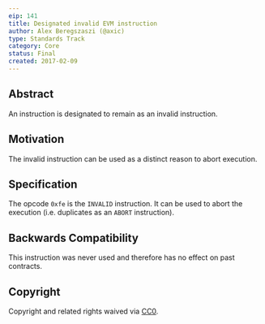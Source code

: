 ```yaml
---
eip: 141
title: Designated invalid EVM instruction
author: Alex Beregszaszi (@axic)
type: Standards Track
category: Core
status: Final
created: 2017-02-09
---
```


## Abstract

An instruction is designated to remain as an invalid instruction.

## Motivation

The invalid instruction can be used as a distinct reason to abort execution.

## Specification

The opcode `0xfe` is the `INVALID` instruction. It can be used to abort the execution (i.e. duplicates as an `ABORT` instruction).

## Backwards Compatibility

This instruction was never used and therefore has no effect on past contracts.

## Copyright

Copyright and related rights waived via [CC0](../LICENCE).
